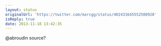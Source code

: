 ```yaml
---
layout: status
originalUrl: 'https://twitter.com/marcgg/status/402431645552508928'
isReply: true
date: 2013-11-18 13:42:35
---
```


@abroudin source?
